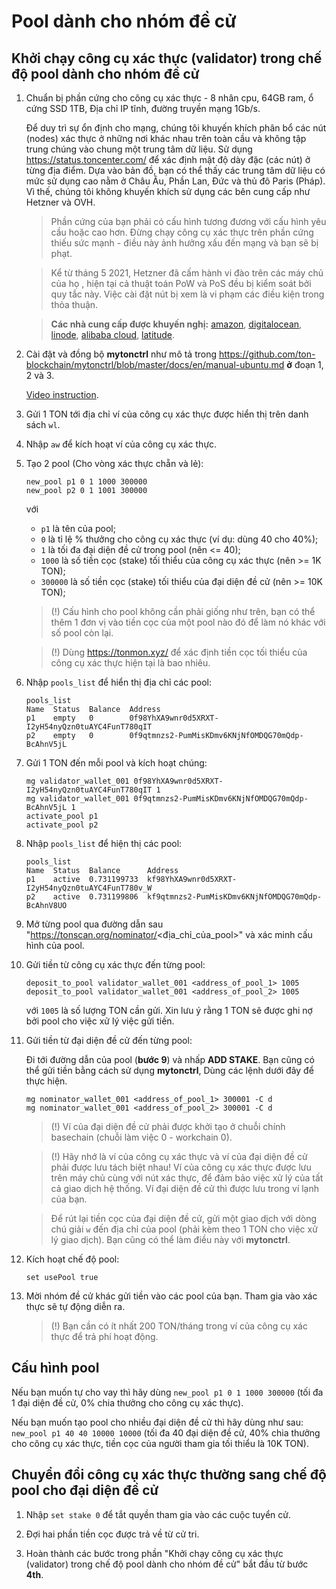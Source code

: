 # Pool dành cho nhóm đề cử

## Khởi chạy công cụ xác thực (validator) trong chế độ pool dành cho nhóm đề cử

1. Chuẩn bị phần cứng cho công cụ xác thực - 8 nhân cpu, 64GB ram, ổ cứng SSD 1TB, Địa chỉ IP tĩnh, đường truyền mạng 1Gb/s.

   Để duy trì sự ổn định cho mạng, chúng tôi khuyến khích phân bổ các nút (nodes) xác thực ở những nơi khác nhau trên toàn cầu và không tập trung chúng vào chung một trung tâm dữ liệu.
   Sử dụng https://status.toncenter.com/ để xác định mật độ dày đặc (các nút) ở từng địa điểm. Dựa vào bản đồ, bạn có thể thấy
   các trung tâm dữ liệu có mức sử dụng cao nằm ở Châu Âu, Phần Lan, Đức và thủ đô Paris (Pháp). Vì thế, chúng tôi không khuyến khích sử dụng các bên cung cấp như Hetzner và OVH.

   > Phần cứng của bạn phải có cấu hình tương đương với cấu hình yêu cầu hoặc cao hơn. Đừng chạy công cụ xác thực trên phần cứng thiếu sức mạnh - điều này ảnh hưởng xấu đến mạng và bạn sẽ bị phạt.

   > Kể từ tháng 5 2021, Hetzner đã cấm hành vi đào trên các máy chủ của họ , hiện tại cả thuật toán PoW và PoS đều bị kiểm soát bởi quy tắc này. Việc cài đặt nút bị xem là vi phạm các điều kiện trong thỏa thuận.

   > **Các nhà cung cấp được khuyến nghị:** [amazon](https://aws.amazon.com/), [digitalocean](https://www.digitalocean.com/), [linode](https://www.linode.com/), [alibaba cloud](https://alibabacloud.com/), [latitude](https://www.latitude.sh/).

2. Cài đặt và đồng bộ **mytonctrl** như mô tả trong https://github.com/ton-blockchain/mytonctrl/blob/master/docs/en/manual-ubuntu.md **ở** đoạn 1, 2 và 3.

   [Video instruction](https://ton.org/docs/#/nodes/run-node).

3. Gửi 1 TON tới địa chỉ ví của công cụ xác thực được hiển thị trên danh sách `wl`.

4. Nhập `aw` để kích hoạt ví của công cụ xác thực.

5. Tạo 2 pool (Cho vòng xác thực chẵn và lẻ):
   ```
   new_pool p1 0 1 1000 300000
   new_pool p2 0 1 1001 300000
   ```
   với
    * `p1` là tên của pool;
    * `0` là tỉ lệ % thưởng cho công cụ xác thực (ví dụ: dùng 40 cho 40%);
    * `1` là tối đa đại diện đề cử trong pool (nên <= 40);
    * `1000` là số tiền cọc (stake) tối thiểu của công cụ xác thực (nên >= 1K TON);
    * `300000` là số tiền cọc (stake) tối thiểu của đại diện đề cử (nên >= 10K TON);

   > (!) Cấu hình cho pool không cần phải giống như trên, bạn có thể thêm 1 đơn vị vào tiền cọc của một pool nào đó để làm nó khác với số pool còn lại.

   > (!) Dùng https://tonmon.xyz/ để xác định tiền cọc tối thiểu của công cụ xác thực hiện tại là bao nhiêu.

6. Nhập `pools_list` để hiển thị địa chỉ các pool:

   ```
   pools_list
   Name  Status  Balance  Address
   p1    empty   0        0f98YhXA9wnr0d5XRXT-I2yH54nyQzn0tuAYC4FunT780qIT
   p2    empty   0        0f9qtmnzs2-PumMisKDmv6KNjNfOMDQG70mQdp-BcAhnV5jL
   ```

7. Gửi 1 TON đến mỗi pool và kích hoạt chúng:
   ```
   mg validator_wallet_001 0f98YhXA9wnr0d5XRXT-I2yH54nyQzn0tuAYC4FunT780qIT 1
   mg validator_wallet_001 0f9qtmnzs2-PumMisKDmv6KNjNfOMDQG70mQdp-BcAhnV5jL 1
   activate_pool p1
   activate_pool p2
   ```

8. Nhập `pools_list` để hiện thị các pool:
   ```
   pools_list
   Name  Status  Balance      Address
   p1    active  0.731199733  kf98YhXA9wnr0d5XRXT-I2yH54nyQzn0tuAYC4FunT780v_W
   p2    active  0.731199806  kf9qtmnzs2-PumMisKDmv6KNjNfOMDQG70mQdp-BcAhnV8UO
   ```

9. Mở từng pool qua đường dẫn sau "https://tonscan.org/nominator/<địa_chỉ_của_pool>" và xác minh cấu hình của pool.

10. Gửi tiền từ công cụ xác thực đến từng pool:
    ```
    deposit_to_pool validator_wallet_001 <address_of_pool_1> 1005
    deposit_to_pool validator_wallet_001 <address_of_pool_2> 1005
    ```
    với `1005` là số lượng TON cần gửi. Xin lưu ý rằng 1 TON sẽ được ghi nợ bởi pool cho việc xử lý việc gửi tiền.


11. Gửi tiền từ đại diện đề cử đến từng pool:

    Đi tới đường dẫn của pool (**bước 9**) và nhấp **ADD STAKE**.
    Bạn cũng có thể gửi tiền bằng cách sử dụng **mytonctrl**, Dùng các lệnh dưới đây để thực hiện.

    ```
    mg nominator_wallet_001 <address_of_pool_1> 300001 -C d
    mg nominator_wallet_001 <address_of_pool_2> 300001 -C d
    ```

    > (!) Ví của đại diện đề cử phải được khởi tạo ở chuỗi chính basechain (chuỗi làm việc 0 - workchain 0).

    > (!) Hãy nhớ là ví của công cụ xác thực và ví của đại diện đề cử phải được lưu tách biệt nhau! Ví của công cụ xác thực được lưu trên máy chủ cùng với nút xác thực, để đảm bảo việc xử lý của tất cả giao dịch hệ thống. Ví đại diện đề cử thì được lưu trong ví lạnh của bạn.

    > Để rút lại tiền cọc của đại diện đề cử, gửi một giao dịch với dòng chú giải `w` đến địa chỉ của pool (phải kèm theo 1 TON cho việc xử lý giao dịch). Bạn cũng có thể làm điều này với **mytonctrl**.

13. Kích hoạt chế độ pool:
    ```
    set usePool true
    ```

14. Mời nhóm đề cử khác gửi tiền vào các pool của bạn. Tham gia vào xác thực sẽ tự động diễn ra.
    > (!) Bạn cần có ít nhất 200 TON/tháng trong ví của công cụ xác thực để trả phí hoạt động.

## Cấu hình pool

Nếu bạn muốn tự cho vay thì hãy dùng `new_pool p1 0 1 1000 300000` (tối đa 1 đại diện đề cử, 0% chia thưởng cho công cụ xác thực).

Nếu bạn muốn tạo pool cho nhiều đại diện đề cử thì hãy dùng như sau: `new_pool p1 40 40 10000 10000` (tối đa 40 đại diện đề cử, 40% chia thưởng cho công cụ xác thực, tiền cọc của người tham gia tối thiểu là 10K TON).

## Chuyển đổi công cụ xác thực thường sang chế độ pool cho đại diện đề cử

1. Nhập `set stake 0` để tắt quyền tham gia vào các cuộc tuyển cử.

2. Đợi hai phần tiền cọc được trả về từ cử tri.

3. Hoàn thành các bước trong phần "Khởi chạy công cụ xác thực (validator) trong chế độ pool dành cho nhóm đề cử" bắt đầu từ bước **4th**.
